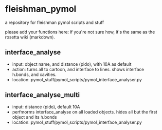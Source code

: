 # fleishman_pymol
a repository for fleishman pymol scripts and stuff

please add your functions here:
if you're not sure how, it's the same as the rosetta wiki (markdown).

## interface_analyse
- input: object name, and distance (pido), with 10A as default
- action: turns all to cartoon, and interface to lines. shows interface h.bonds, and cavities.
- location: pymol_stuff/pymol_scripts/pymol_interface_analyser.py

## interface_analyse_multi
- input: distance (pido), default 10A
- perfmorms interface_analyse on all loaded objects. hides all but the first object and its h.bonds
- location: pymol_stuff/pymol_scripts/pymol_interface_analyser.py
